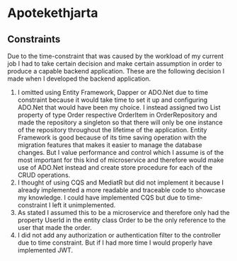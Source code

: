 # Apotekethjarta
## Constraints
Due to the time-constraint that was caused by the workload of my current job I had to take certain decision and make certain assumption in order to produce a capable backend application. These are the following decision I made when I developed the backend application.
1.	I omitted using Entity Framework, Dapper or ADO.Net due to time constraint because it would take time to set it up and configuring ADO.Net that would have been my choice. I instead assigned two List property of type Order respective OrderItem in OrderRepository and made the repository a singleton so that there will only be one instance of the repository throughout the lifetime of the application. Entity Framework is good because of its time saving operation with the migration features that makes it easier to manage the database changes. But I value performance and control which I assume is of the most important for this kind of microservice and therefore would make use of ADO.Net instead and create store procedure for each of the CRUD operations.
2.	I thought of using CQS and MediatR but did not implement it because I already implemented a more readable and traceable code to showcase my knowledge. I could have implemented CQS but due to time-constraint I left it unimplemented.
3.	As stated I assumed this to be a microservice and therefore only had the property UserId in the entity class Order to be the only reference to the user that made the order.
4.	I did not add any authorization or authentication filter to the controller due to time constraint. But if I had more time I would properly have implemented JWT. 

